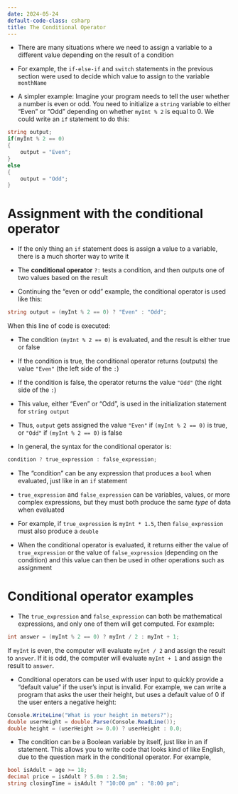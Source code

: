 ```yaml
---
date: 2024-05-24
default-code-class: csharp
title: The Conditional Operator
---
```


- There are many situations where we need to assign a variable to a
  different value depending on the result of a condition

- For example, the `if-else-if` and `switch` statements in the previous
  section were used to decide which value to assign to the variable
  `monthName`

- A simpler example: Imagine your program needs to tell the user whether
  a number is even or odd. You need to initialize a `string` variable to
  either “Even” or “Odd” depending on whether `myInt % 2` is equal to 0.
  We could write an `if` statement to do this:

``` csharp
string output;
if(myInt % 2 == 0)
{
    output = "Even";
}
else
{
    output = "Odd";
}
```

# Assignment with the conditional operator

- If the only thing an `if` statement does is assign a value to a
  variable, there is a much shorter way to write it

- The **conditional operator** `?:` tests a condition, and then outputs
  one of two values based on the result

- Continuing the “even or odd” example, the conditional operator is used
  like this:

``` csharp
string output = (myInt % 2 == 0) ? "Even" : "Odd";
```

When this line of code is executed:

- The condition `(myInt % 2 == 0)` is evaluated, and the result is
  either true or false

- If the condition is true, the conditional operator returns (outputs)
  the value `"Even"` (the left side of the `:`)

- If the condition is false, the operator returns the value `"Odd"` (the
  right side of the `:`)

- This value, either “Even” or “Odd”, is used in the initialization
  statement for `string output`

- Thus, `output` gets assigned the value `"Even"` if `(myInt % 2 == 0)`
  is true, or `"Odd"` if `(myInt % 2 == 0)` is false

- In general, the syntax for the conditional operator is:

``` csharp
condition ? true_expression : false_expression;
```

- The “condition” can be any expression that produces a `bool` when
  evaluated, just like in an `if` statement

- `true_expression` and `false_expression` can be variables, values, or
  more complex expressions, but they must both produce the same *type*
  of data when evaluated

- For example, if `true_expression` is `myInt * 1.5`, then
  `false_expression` must also produce a `double`

- When the conditional operator is evaluated, it returns either the
  value of `true_expression` or the value of `false_expression`
  (depending on the condition) and this value can then be used in other
  operations such as assignment

# Conditional operator examples

- The `true_expression` and `false_expression` can both be mathematical
  expressions, and only one of them will get computed. For example:

``` csharp
int answer = (myInt % 2 == 0) ? myInt / 2 : myInt + 1;
```

If `myInt` is even, the computer will evaluate `myInt / 2` and assign
the result to `answer`. If it is odd, the computer will evaluate
`myInt + 1` and assign the result to `answer`.

- Conditional operators can be used with user input to quickly provide a
  “default value” if the user’s input is invalid. For example, we can
  write a program that asks the user their height, but uses a default
  value of 0 if the user enters a negative height:

``` csharp
Console.WriteLine("What is your height in meters?");
double userHeight = double.Parse(Console.ReadLine());
double height = (userHeight >= 0.0) ? userHeight : 0.0;
```

- The condition can be a Boolean variable by itself, just like in an if
  statement. This allows you to write code that looks kind of like
  English, due to the question mark in the conditional operator. For
  example,

``` csharp
bool isAdult = age >= 18;
decimal price = isAdult ? 5.0m : 2.5m;
string closingTime = isAdult ? "10:00 pm" : "8:00 pm";
```
